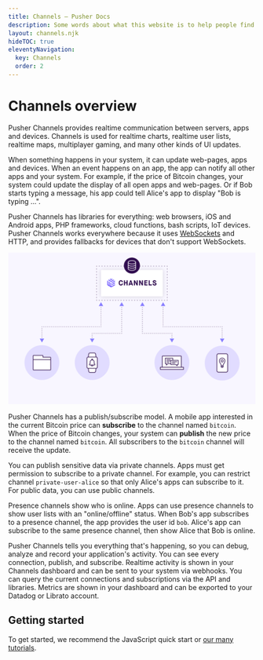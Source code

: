 ```yaml
---
title: Channels — Pusher Docs
description: Some words about what this website is to help people find it with search engines.
layout: channels.njk
hideTOC: true
eleventyNavigation:
  key: Channels
  order: 2
---
```


# Channels overview

Pusher Channels provides realtime communication between servers, apps and devices. Channels is used for realtime charts, realtime user lists, realtime maps, multiplayer gaming, and many other kinds of UI updates.

When something happens in your system, it can update web-pages, apps and devices. When an event happens on an app, the app can notify all other apps and your system. For example, if the price of Bitcoin changes, your system could update the display of all open apps and web-pages. Or if Bob starts typing a message, his app could tell Alice's app to display "Bob is typing ...".

Pusher Channels has libraries for everything: web browsers, iOS and Android apps, PHP frameworks, cloud functions, bash scripts, IoT devices. Pusher Channels works everywhere because it uses [WebSockets](https://pusher.com/websockets) and HTTP, and provides fallbacks for devices that don't support WebSockets.

![A diagram showing devices sharing data in realtime with Pusher Channels](./img/hero_howitworks.png)

Pusher Channels has a publish/subscribe model. A mobile app interested in the current Bitcoin price can **subscribe** to the channel named `bitcoin`. When the price of Bitcoin changes, your system can **publish** the new price to the channel named `bitcoin`. All subscribers to the `bitcoin` channel will receive the update.

You can publish sensitive data via private channels. Apps must get permission to subscribe to a private channel. For example, you can restrict channel `private-user-alice` so that only Alice's apps can subscribe to it. For public data, you can use public channels.

Presence channels show who is online. Apps can use presence channels to show user lists with an "online/offline" status. When Bob's app subscribes to a presence channel, the app provides the user id `bob`. Alice's app can subscribe to the same presence channel, then show Alice that Bob is online.

Pusher Channels tells you everything that's happening, so you can debug, analyze and record your application's activity. You can see every connection, publish, and subscribe. Realtime activity is shown in your Channels dashboard and can be sent to your system via webhooks. You can query the current connections and subscriptions via the API and libraries. Metrics are shown in your dashboard and can be exported to your Datadog or Librato account.

## Getting started

To get started, we recommend the JavaScript quick start or [our many tutorials](https://pusher.com/tutorials).
